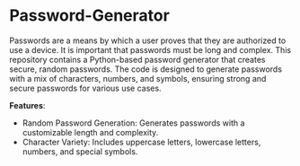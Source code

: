 # Password-Generator
Passwords are a means by which a user proves that they are authorized to use a device.
It is important that passwords must be long and complex.
This repository contains a Python-based password generator that creates secure, random passwords. 
The code is designed to generate passwords with a mix of characters, numbers, and symbols, ensuring strong and secure passwords for various use cases.

**Features**:
- Random Password Generation: Generates passwords with a customizable length and complexity.
- Character Variety: Includes uppercase letters, lowercase letters, numbers, and special symbols.

